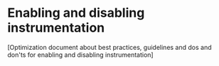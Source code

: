 # Enabling and disabling instrumentation

[Optimization document about best practices, guidelines and dos and don'ts for enabling and disabling instrumentation]
